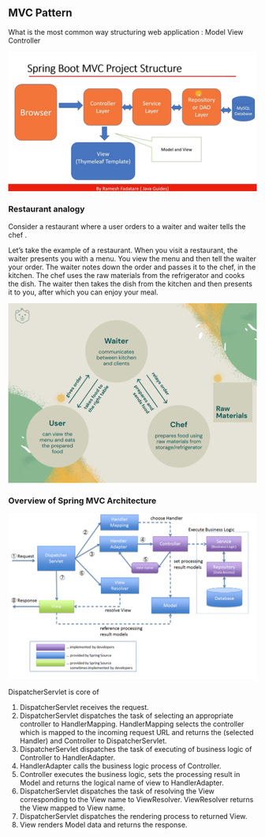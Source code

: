 ## MVC Pattern

What is the most common way structuring web application : Model View Controller

![img_11.png](img_11.png)

### Restaurant analogy
Consider a restaurant where a user orders to a waiter and waiter tells the chef .

Let’s take the example of a restaurant.
When you visit a restaurant, the waiter presents you with a menu. You view the menu and then tell the waiter your order. 
The waiter notes down the order and passes it to the chef, in the kitchen. 
The chef uses the raw materials from the refrigerator and cooks the dish. 
The waiter then takes the dish from the kitchen and then presents it to you, after which you can enjoy your meal.

![img_13.png](img_13.png)



### Overview of Spring MVC Architecture

![img_12.png](img_12.png)

DispatcherServlet is core of

1. DispatcherServlet receives the request.
2. DispatcherServlet dispatches the task of selecting an appropriate controller to HandlerMapping. HandlerMapping selects the controller which is mapped to the incoming request URL and returns the (selected Handler) and Controller to DispatcherServlet.
3. DispatcherServlet dispatches the task of executing of business logic of Controller to HandlerAdapter.
4. HandlerAdapter calls the business logic process of Controller.
5. Controller executes the business logic, sets the processing result in Model and returns the logical name of view to HandlerAdapter.
6. DispatcherServlet dispatches the task of resolving the View corresponding to the View name to ViewResolver. ViewResolver returns the View mapped to View name.
7. DispatcherServlet dispatches the rendering process to returned View.
8. View renders Model data and returns the response.




